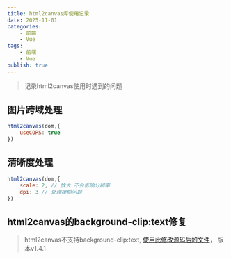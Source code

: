 ```yaml
---
title: html2canvas库使用记录
date: 2025-11-01 
categories:
    - 前端
    - Vue
tags:
    - 前端
    - Vue
publish: true
---
```


> 记录html2canvas使用时遇到的问题

## 图片跨域处理
```javascript
html2canvas(dom,{
	useCORS: true
})
```

## 清晰度处理
```javascript
html2canvas(dom,{
	scale: 2, // 放大 不会影响分辨率
    dpi: 3 // 处理模糊问题
})
```

## html2canvas的background-clip:text修复
> html2canvas不支持background-clip:text, [使用此修改源码后的文件](../../public/js/html2canvas.min.js)， 版本v1.4.1